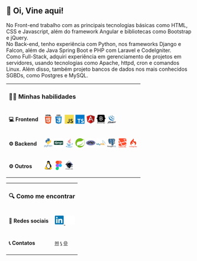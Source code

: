 <h2>👋 Oi, Vine aqui!</h2>
<p>
    No Front-end trabalho com as principais tecnologias básicas como HTML, CSS e Javascript, além do framework Angular e bibliotecas como Bootstrap e jQuery. <br>
    No Back-end, tenho experiência com Python, nos frameworks Django e Falcon, além de Java Spring Boot e PHP com Laravel e CodeIgniter. <br>
    Como Full-Stack, adquiri experiência em gerenciamento de projetos em servidores, usando tecnologias como Apache, httpd, cron e comandos Linux. Além disso, também projeto bancos de dados nos mais conhecidos SGBDs, como Postgres e MySQL.
</p>
<!--img align="right" src="https://media.giphy.com/media/waIb4gha3r6PS/source.gif" width="480" -->
<table border="0">
    <tr>
        <td colspan="2">
            <h3>👨‍💻 Minhas habilidades</h3>
        </td>
    </tr>
    <tr>
        <td>
            <h4>💻 Frontend</h4>
        </td>
        <td valign="middle">
            <img src="https://raw.githubusercontent.com/devicons/devicon/master/icons/html5/html5-original-wordmark.svg" alt="html5" width="25" height="25" />
            <img src="https://raw.githubusercontent.com/devicons/devicon/master/icons/css3/css3-original-wordmark.svg" alt="css3" width="25" height="25" />
            <img src="https://raw.githubusercontent.com/devicons/devicon/master/icons/javascript/javascript-original.svg" alt="javascript" width="25" height="25" /> 
            <img src="https://raw.githubusercontent.com/devicons/devicon/master/icons/typescript/typescript-original.svg" alt="typescript" width="25" height="25" />
            <img src="https://raw.githubusercontent.com/devicons/devicon/master/icons/angularjs/angularjs-original.svg" alt="angular-js" width="25" height="25" />
            <img src="https://github.com/devicons/devicon/raw/master/icons/bootstrap/bootstrap-plain-wordmark.svg" alt="bootstrap" width="25" height="25" />
            <img src="https://github.com/devicons/devicon/raw/master/icons/jquery/jquery-original-wordmark.svg" alt="jquery" width="25" height="25" />
        </td>
    </tr>
    <tr>
        <td>
            <h4>⚙ Backend</h4>
        </td>
        <td valign="middle">
            <img title="Python" src="https://raw.githubusercontent.com/devicons/devicon/master/icons/python/python-original-wordmark.svg" alt="python" width="25" height="25" />
            <img title="Django" src="https://raw.githubusercontent.com//devicons/devicon/master/icons/django/django-original.svg" alt="django" width="25" height="25" />
            <img title="Java" src="https://raw.githubusercontent.com/devicons/devicon/master/icons/java/java-original.svg" alt="java" width="25" height="25" />
            <img title="Spring" src="https://github.com/devicons/devicon/blob/master/icons/spring/spring-original.svg" alt="spring" width="25" height="25" />
            <img title="Php" src="https://raw.githubusercontent.com/devicons/devicon/master/icons/php/php-original.svg" alt="php" width="25" height="25" />
            <img title="MySQL" src="https://raw.githubusercontent.com/devicons/devicon/master/icons/mysql/mysql-original-wordmark.svg" alt="mysql" width="25" height="25" />
            <img title="PostgreSQL" src="https://raw.githubusercontent.com//devicons/devicon/master/icons/postgresql/postgresql-original-wordmark.svg" alt="postgreSQL" width="25" height="25" />
            <img title="Laravel" src="https://raw.githubusercontent.com/devicons/devicon/master/icons/laravel/laravel-plain-wordmark.svg" alt="laravel" width="25" height="25" />
            <img title="CodeIgniter" src="https://raw.githubusercontent.com/devicons/devicon/master/icons/codeigniter/codeigniter-plain-wordmark.svg" alt="codeigniter" width="25" height="25" />
        </td>
    </tr>
    <tr>
        <td>
            <h4>⚙️ Outros</h4>
        </td>
        <td valign="middle">
            <img title="Linux" src="https://raw.githubusercontent.com/devicons/devicon/master/icons/linux/linux-original.svg" alt="linux" width="25" height="25" />
            <img title="Figma" src="https://raw.githubusercontent.com/devicons/devicon/master/icons/figma/figma-original.svg" alt="figma" width="25" height="25" />
            <img title="Inkscape" src="https://raw.githubusercontent.com/devicons/devicon/master/icons/inkscape/inkscape-original-wordmark.svg" alt="inkscape" width="25" height="25" />
        </td>
    </tr>
</table>
<table border="0">
    <tr border="0">
        <td colspan="2">
            <h3>🔍 Como me encontrar</h3>
        </td>
    </tr>
    <tr>
        <td>
            <h4>👥 Redes sociais</h4>
        </td>
        <td valign="middle">
            <a href="https://linkedin.com/in/viniciusalmeidadev">
                <img title="LinkedIn" src="https://raw.githubusercontent.com/devicons/devicon/master/icons/linkedin/linkedin-original.svg" alt="linkedin" width="25" height="25" />
            </a>
            <a href="https://twitter.com/vinesnts">
                <img title="Twitter" src="https://raw.githubusercontent.com/devicons/devicon/master/icons/twitter/twitter-original.svg" alt="twitter" width="25" height="25" />
            </a>
        </td>
    </tr>
    <tr>
        <td>
            <h4>📞 Contatos</h4>
        </td>
        <td valign="middle">
            <a title="E-mail: contato@viniciusalmeida.dev" href="mailto:contato@viniciusalmeida.dev">✉</a>
            <a title="Whatsapp: +55 81 981645401" href="https://wa.me/message/P2IWW4QTZN7TI1">📞</a>
            <a title="Site: viniciusalmeida.dev" href="https://viniciusalmeida.dev">🌐</a>
        </td>
    </tr>
</table>
